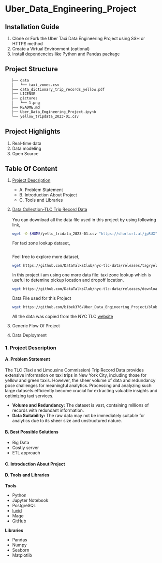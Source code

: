 # Uber_Data_Engineering_Project

## Installation Guide
1. Clone or Fork the Uber Taxi Data Engineering Project using SSH or HTTPS method
2. Create a Virtual Environment (optional)
3. Install dependencies like Python and Pandas package

## Project Structure 
```bash
   ├── data
   │   └── taxi_zones.csv
   ├── data_dictionary_trip_records_yellow.pdf
   ├── LICENSE
   ├── pictures
   │   └── 1.png
   ├── README.md
   ├── Uber_Data_Engineering_Project.ipynb
   └── yellow_tripdata_2023-01.csv
```

## Project Highlights
1. Real-time data
2. Data modeling
3. Open Source

## Table Of Content
1. [Project Description](#1-project-description)<br>
   - A. Problem Statement<br>
   - B. Introduction About Project<br>
   - C. Tools and Libraries
2. [Data Collection-TLC Trip Record Data](https://www.nyc.gov/site/tlc/about/tlc-trip-record-data.page) <br> <br>
    You can download all the data file used in this project by using following link, 
    ```bash
    wget -O $HOME/yello_tridata_2023-01.csv "https://shorturl.at/jpRUX"
    ```
   For taxi zone lookup dataset,
   ```bash
   
   ```
   Feel free to explore more dataset,
    ```bash
    wget https://github.com/DataTalksClub/nyc-tlc-data/releases/tag/yellow
    ```
    In this project i am using one more data file: taxi zone lookup which is useful to detemine pickup location and dropoff location.
   ```bash
   wget https://github.com/DataTalksClub/nyc-tlc-data/releases/download/misc/taxi_zone_lookup.csv
   ```
   Data File used for this Project
   ```bash
   wget https://github.com/bibek376/Uber_Data_Engineering_Project/blob/master/data/taxi_zones.csv
   ```
    All the data was copied from the NYC TLC [website](https://www.nyc.gov/site/tlc/about/tlc-trip-record-data.page)

4. Generic Flow Of Project
5. Data Deployment


### 1. Project Description
#### A. Problem Statement
The TLC (Taxi and Limousine Commission) Trip Record Data provides extensive information on taxi trips in New York City, including those for yellow and green taxis. However, the sheer volume of data and redundancy pose challenges for meaningful analytics. Processing and analyzing such large datasets efficiently become crucial for extracting valuable insights and optimizing taxi services.

- **Volume and Redundancy:** The dataset is vast, containing millions of records with redundant information.
- **Data Suitability:** The raw data may not be immediately suitable for analytics due to its sheer size and unstructured nature.


#### B. Best Possible Solutions
- Big Data 
- Costly server
- ETL approach

#### C. Introduction About Project

#### D. Tools and Libraries
**Tools**<br>
- Python
- Jupyter Notebook
- PostgreSQL
- [lucid](https://lucid.app/users/login#/login)
- Mage
- GitHub

**Libraries**<br>
- Pandas
- Numpy
- Seaborn
- Matplotlib

